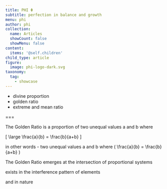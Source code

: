 ```yaml
---
title: PHI Φ
subtitle: perfection in balance and growth
menu: phi
author: phi
collection:
  name: Articles
  showCount: false
  showMenu: false
content:
  items: '@self.children'
child_type: article
figure:
  image: phi-logo-dark.svg
taxonomy:
  tag:
    - showcase
---
```


- divine proportion
- golden ratio
- extreme and mean ratio

===

The Golden Ratio is a proportion of two unequal values a and b where

\[
\large
\frac{a}{b} = \frac{b}{a+b}
\]

in other words - two unequal values a and b where \( \frac{a}{b} = \frac{b}{a+b} \)

The Golden Ratio emerges at the intersection of proportional systems

exists in the interference pattern of elements

and in nature
